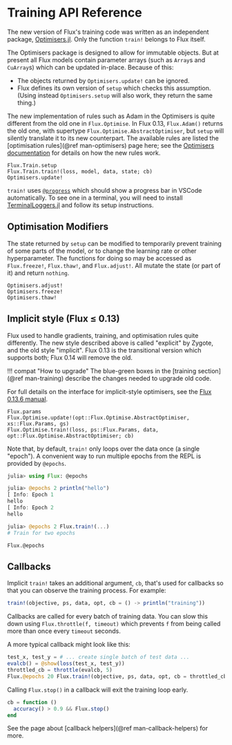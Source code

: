 # Training API Reference

The new version of Flux's training code was written as an independent package, [Optimisers.jl](https://github.com/FluxML/Optimisers.jl).
Only the function `train!` belongs to Flux itself.

The Optimisers package is designed to allow for immutable objects. But at present all Flux models contain parameter arrays (such as `Array`s and `CuArray`s) which can be updated in-place.
Because of this:

* The objects returned by `Optimisers.update!` can be ignored.
* Flux defines its own version of `setup` which checks this assumption.
  (Using instead `Optimisers.setup` will also work, they return the same thing.)

The new implementation of rules such as Adam in the Optimisers is quite different from the old one in `Flux.Optimise`. In Flux 0.13, `Flux.Adam()` returns the old one, with supertype `Flux.Optimise.AbstractOptimiser`, but `setup` will silently translate it to its new counterpart.
The available rules are listed the [optimisation rules](@ref man-optimisers) page here;
see the [Optimisers documentation](https://fluxml.ai/Optimisers.jl/dev/) for details on how the new rules work.

```@docs
Flux.Train.setup
Flux.Train.train!(loss, model, data, state; cb)
Optimisers.update!
```

`train!` uses [`@progress`](https://github.com/JuliaLogging/ProgressLogging.jl) which should show a progress bar in VSCode automatically.
To see one in a terminal, you will need to install [TerminalLoggers.jl](https://github.com/JuliaLogging/TerminalLoggers.jl)
and follow its setup instructions.

## Optimisation Modifiers

The state returned by `setup` can be modified to temporarily prevent training of
some parts of the model, or to change the learning rate or other hyperparameter.
The functions for doing so may be accessed as `Flux.freeze!`, `Flux.thaw!`, and `Flux.adjust!`.
All mutate the state (or part of it) and return `nothing`.

```@docs
Optimisers.adjust!
Optimisers.freeze!
Optimisers.thaw!
```

## Implicit style (Flux ≤ 0.13)

Flux used to handle gradients, training, and optimisation rules quite differently.
The new style described above is called "explicit" by Zygote, and the old style "implicit".
Flux 0.13 is the transitional version which supports both; Flux 0.14 will remove the old.

!!! compat "How to upgrade"
    The blue-green boxes in the [training section](@ref man-training) describe
    the changes needed to upgrade old code.

For full details on the interface for implicit-style optimisers, see the [Flux 0.13.6 manual](https://fluxml.ai/Flux.jl/v0.13.6/training/training/).

```@docs
Flux.params
Flux.Optimise.update!(opt::Flux.Optimise.AbstractOptimiser, xs::Flux.Params, gs)
Flux.Optimise.train!(loss, ps::Flux.Params, data, opt::Flux.Optimise.AbstractOptimiser; cb)
```

Note that, by default, `train!` only loops over the data once (a single "epoch").
A convenient way to run multiple epochs from the REPL is provided by `@epochs`.

```julia
julia> using Flux: @epochs

julia> @epochs 2 println("hello")
[ Info: Epoch 1
hello
[ Info: Epoch 2
hello

julia> @epochs 2 Flux.train!(...)
# Train for two epochs
```

```@docs
Flux.@epochs
```

## Callbacks

Implicit `train!` takes an additional argument, `cb`, that's used for callbacks so that you can observe the training process. For example:

```julia
train!(objective, ps, data, opt, cb = () -> println("training"))
```

Callbacks are called for every batch of training data. You can slow this down using `Flux.throttle(f, timeout)` which prevents `f` from being called more than once every `timeout` seconds.

A more typical callback might look like this:

```julia
test_x, test_y = # ... create single batch of test data ...
evalcb() = @show(loss(test_x, test_y))
throttled_cb = throttle(evalcb, 5)
Flux.@epochs 20 Flux.train!(objective, ps, data, opt, cb = throttled_cb)
```

Calling `Flux.stop()` in a callback will exit the training loop early.

```julia
cb = function ()
  accuracy() > 0.9 && Flux.stop()
end
```

See the page about [callback helpers](@ref man-callback-helpers) for more.

